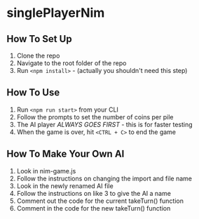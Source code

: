 # singlePlayerNim

## How To Set Up
1. Clone the repo
2. Navigate to the root folder of the repo
3. Run `<npm install>` - (actually you shouldn't need this step)

## How To Use
1. Run `<npm run start>` from your CLI
2. Follow the prompts to set the number of coins per pile
3. The AI player *ALWAYS GOES FIRST* - this is for faster testing
4. When the game is over, hit `<CTRL + C>` to end the game

## How To Make Your Own AI
1. Look in nim-game.js
2. Follow the instructions on changing the import and file name
3. Look in the newly renamed AI file
4. Follow the instructions on like 3 to give the AI a name
5. Comment out the code for the current takeTurn() function
6. Comment in the code for the new takeTurn() function
